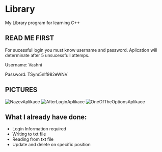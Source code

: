 # Library
My Library program for learning C++

## READ ME FIRST
For sucessful login you must know username and password. 
Aplication will determinate after 5 unsucessfull attemps.

Username: Vashni 

Password: TSym5nlf982eWNV

## PICTURES
![NazevAplikace](https://user-images.githubusercontent.com/42646031/201528119-3a9823a1-4da1-4c6a-97ce-aea3fb5868a9.png)
![AfterLoginAplikace](https://user-images.githubusercontent.com/42646031/201528122-0add8b7f-e0ef-4a9e-94b2-6ea371be807c.png)
![OneOfTheOptionsAplikace](https://user-images.githubusercontent.com/42646031/201528123-5f7996d5-6c0f-4c2e-996f-26cab761e1a1.png)

## What I already have done:
- Login Information required
- Writing to txt file
- Reading from txt file
- Update and delete on specific position
